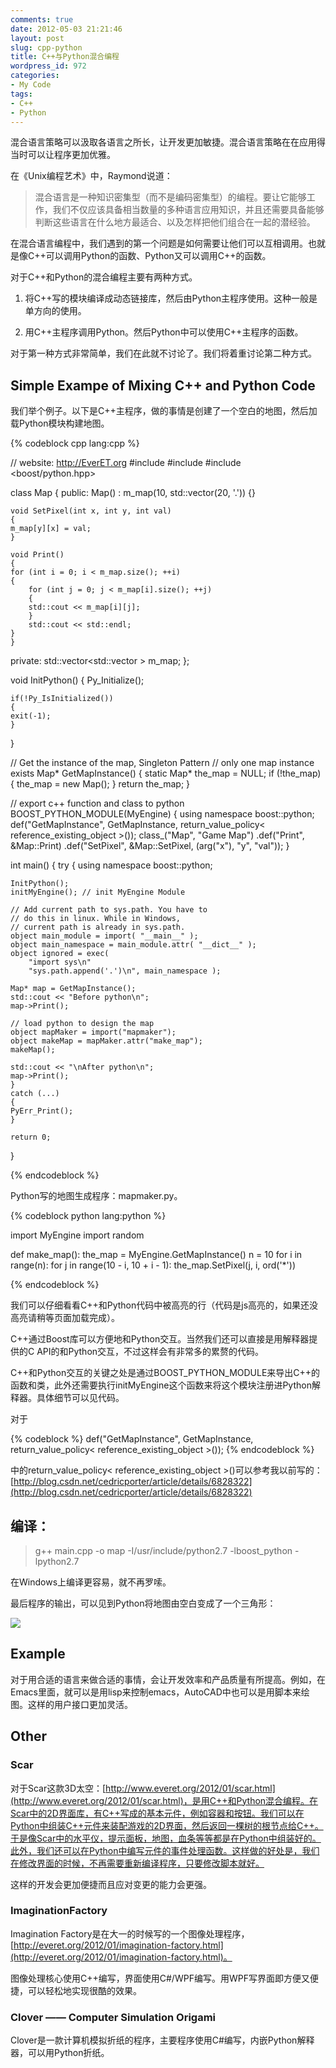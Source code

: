 ```yaml
---
comments: true
date: 2012-05-03 21:21:46
layout: post
slug: cpp-python
title: C++与Python混合编程
wordpress_id: 972
categories:
- My Code
tags:
- C++
- Python
---
```


混合语言策略可以汲取各语言之所长，让开发更加敏捷。混合语言策略在在应用得当时可以让程序更加优雅。

在《Unix编程艺术》中，Raymond说道：


> 混合语言是一种知识密集型（而不是编码密集型）的编程。要让它能够工作，我们不仅应该具备相当数量的多种语言应用知识，并且还需要具备能够判断这些语言在什么地方最适合、以及怎样把他们组合在一起的潜经验。


在混合语言编程中，我们遇到的第一个问题是如何需要让他们可以互相调用。也就是像C++可以调用Python的函数、Python又可以调用C++的函数。

对于C++和Python的混合编程主要有两种方式。



	
  1. 将C++写的模块编译成动态链接库，然后由Python主程序使用。这种一般是单方向的使用。

	
  2. 用C++主程序调用Python。然后Python中可以使用C++主程序的函数。


对于第一种方式非常简单，我们在此就不讨论了。我们将着重讨论第二种方式。<!-- more -->


## Simple Exampe of Mixing C++ and Python Code


我们举个例子。以下是C++主程序，做的事情是创建了一个空白的地图，然后加载Python模块构建地图。


{% codeblock cpp lang:cpp %}

// website: http://EverET.org
#include <iostream>
#include <vector>
#include <boost/python.hpp>

class Map
{
public:
    Map() : m_map(10, std::vector<char>(20, '.'))
    {}

    void SetPixel(int x, int y, int val)
    {
	m_map[y][x] = val;
    }

    void Print()
    {
	for (int i = 0; i < m_map.size(); ++i)
	{
	    for (int j = 0; j < m_map[i].size(); ++j)
	    {
		std::cout << m_map[i][j];
	    }
	    std::cout << std::endl;
	}
    }

private:
    std::vector<std::vector<char> > m_map;
};

void InitPython()
{
    Py_Initialize();

    if(!Py_IsInitialized())
    {
	exit(-1);
    }
}

// Get the instance of the map, Singleton Pattern
// only one map instance exists
Map* GetMapInstance()
{
    static Map* the_map = NULL;
    if (!the_map)
    {
	the_map = new Map();
    }
    return the_map;
}

// export c++ function and class to python
BOOST_PYTHON_MODULE(MyEngine)
{
    using namespace boost::python;
    def("GetMapInstance", GetMapInstance,
	return_value_policy< reference_existing_object >());
    class_<Map>("Map", "Game Map")
    	.def("Print", &Map::Print)
    	.def("SetPixel", &Map::SetPixel,
	    (arg("x"), "y", "val"));
}

int main()
{
    try
    {
	using namespace boost::python;

	InitPython();
	initMyEngine(); // init MyEngine Module

	// Add current path to sys.path. You have to
	// do this in linux. While in Windows,
	// current path is already in sys.path.
	object main_module = import( "__main__" );
	object main_namespace = main_module.attr( "__dict__" );
	object ignored = exec(
	    "import sys\n"
	    "sys.path.append('.')\n", main_namespace );

	Map* map = GetMapInstance();
	std::cout << "Before python\n";
	map->Print();

	// load python to design the map
	object mapMaker = import("mapmaker");
	object makeMap = mapMaker.attr("make_map");
	makeMap();

	std::cout << "\nAfter python\n";
	map->Print();
    }
    catch (...)
    {
	PyErr_Print();
    }

    return 0;
}

{% endcodeblock %}


Python写的地图生成程序：mapmaker.py。


{% codeblock python lang:python %}

import MyEngine
import random

def make_map():
    the_map = MyEngine.GetMapInstance()
    n = 10
    for i in range(n):
        for j in range(10 - i, 10 + i - 1):
            the_map.SetPixel(j, i, ord('*'))


{% endcodeblock %}


我们可以仔细看看C++和Python代码中被高亮的行（代码是js高亮的，如果还没高亮请稍等页面加载完成）。

C++通过Boost库可以方便地和Python交互。当然我们还可以直接是用解释器提供的C API的和Python交互，不过这样会有非常多的累赘的代码。

C++和Python交互的关键之处是通过BOOST_PYTHON_MODULE来导出C++的函数和类，此外还需要执行initMyEngine这个函数来将这个模块注册进Python解释器。具体细节可以见代码。

对于


> 

{% codeblock %}
 def("GetMapInstance", GetMapInstance,
	return_value_policy< reference_existing_object >());
{% endcodeblock %}




中的return_value_policy< reference_existing_object >()可以参考我以前写的：[http://blog.csdn.net/cedricporter/article/details/6828322](http://blog.csdn.net/cedricporter/article/details/6828322)


## 编译：




> g++ main.cpp -o map -I/usr/include/python2.7 -lboost_python -lpython2.7


在Windows上编译更容易，就不再罗嗦。

最后程序的输出，可以见到Python将地图由空白变成了一个三角形：

[![](http://everet.org/wp-content/uploads/2012/05/Screenshot-from-2012-05-03-210111.png)](http://everet.org/wp-content/uploads/2012/05/Screenshot-from-2012-05-03-210111.png)


## Example


对于用合适的语言来做合适的事情，会让开发效率和产品质量有所提高。例如，在Emacs里面，就可以是用lisp来控制emacs，AutoCAD中也可以是用脚本来绘图。这样的用户接口更加灵活。


## Other




### Scar


对于Scar这款3D太空：[http://www.everet.org/2012/01/scar.html](http://www.everet.org/2012/01/scar.html)，是用C++和Python混合编程。在Scar中的2D界面库，有C++写成的基本元件，例如容器和按钮。我们可以在Python中组装C++元件来装配游戏的2D界面，然后返回一棵树的根节点给C++。于是像Scar中的水平仪，提示面板，地图，血条等等都是在Python中组装好的。此外，我们还可以在Python中编写元件的事件处理函数。这样做的好处是，我们在修改界面的时候，不再需要重新编译程序，只要修改脚本就好。

这样的开发会更加便捷而且应对变更的能力会更强。


### ImaginationFactory


Imagination Factory是在大一的时候写的一个图像处理程序，[http://everet.org/2012/01/imagination-factory.html](http://everet.org/2012/01/imagination-factory.html)。

图像处理核心使用C++编写，界面使用C#/WPF编写。用WPF写界面即方便又便捷，可以轻松地实现很酷的效果。


### Clover —— Computer Simulation Origami


Clover是一款计算机模拟折纸的程序，主要程序使用C#编写，内嵌Python解释器，可以用Python折纸。
